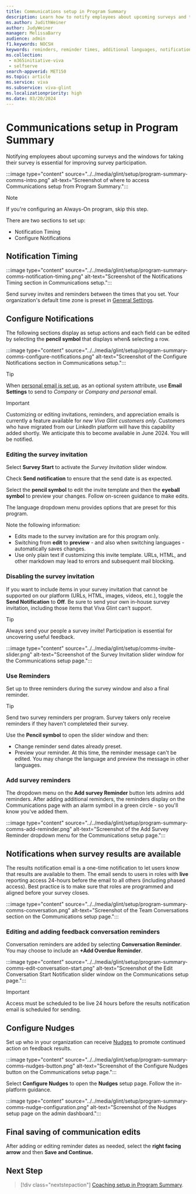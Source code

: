 ```yaml
---
title: Communications setup in Program Summary
description: Learn how to notify employees about upcoming surveys and the windows for taking surveys and having feedback conversations.
ms.author: JudithWeiner
author: JudyWeiner
manager: MelissaBarry
audience: admin
f1.keywords: NOCSH
keywords: reminders, reminder times, additional languages, notifications, survey invite, disable survey email, disable survey invite
ms.collection: 
 - m365initiative-viva
 - selfserve
search-appverid: MET150
ms.topic: article
ms.service: viva
ms.subservice: viva-glint
ms.localizationpriority: high
ms.date: 03/20/2024
---
```


# Communications setup in Program Summary

Notifying employees about upcoming surveys and the windows for taking their survey is essential for improving survey participation. 

:::image type="content" source="../../media/glint/setup/program-summary-comms-intro.png" alt-text="Screenshot of where to access Communications setup from Program Summary.":::

>[!NOTE]
> If you're configuring an Always-On program, skip this step.

There are two sections to set up:
- Notification Timing
- Configure Notifications

## Notification Timing

:::image type="content" source="../../media/glint/setup/program-summary-comms-notification-timing.png" alt-text="Screenshot of the Notifications Timing section in Communications setup.":::

Send survey invites and reminders between the times that you set. Your organization's default time zone is preset in [General Settings](https://go.microsoft.com/fwlink/?linkid=2230744).

## Configure Notifications

The following sections display as setup actions and each field can be edited by selecting the **pencil symbol** that displays when& selecting a row.

:::image type="content" source="../../media/glint/setup/program-summary-comms-configure-notifications.png" alt-text="Screenshot of the Configure Notifications section in Communications setup.":::

>[!TIP]
>When [personal email is set up](https://go.microsoft.com/fwlink/?linkid=2247991), as an optional system attribute, use **Email Settings** to send to *Company* or *Company and personal* email.

>[!IMPORTANT]
>Customizing or editing invitations, reminders, and appreciation emails is currently a feature available for *new Viva Glint customers only*. Customers who have migrated from our LinkedIn platform will have this capability added shortly. We anticipate this to become available in June 2024. You will be notified.

### Editing the survey invitation

Select **Survey Start** to activate the *Survey Invitation* slider window.

Check **Send notification** to ensure that the send date is as expected.

Select the **pencil symbol** to edit the invite template and then the **eyeball symbol** to preview your changes. Follow on-screen guidance to make edits.

The language dropdown menu provides options that are preset for this program.

Note the following information:
- Edits made to the survey invitation are for this program only.
- Switching from **edit** to **preview** - and also when switching languages - automatically saves changes.
- Use only plain text if customizing this invite template. URLs, HTML, and other markdown may lead to errors and subsequent mail blocking.

### Disabling the survey invitation

If you want to include items in your survey invitation that cannot be supported on our platform (URLs, HTML, images, videos, etc.), toggle the **Send Notification** to **Off**. Be sure to send your own in-house survey invitation, including those items that Viva Glint can't support. 

> [!TIP]
> Always send your people a survey invite! Participation is essential for uncovering useful feedback.

:::image type="content" source="../../media/glint/setup/comms-invite-slider.png" alt-text="Screenshot of the Survey Invitation slider window for the Communications setup page.":::

### Use Reminders

Set up to three reminders during the survey window and also a final reminder.

>[!TIP]
>Send two survey reminders per program. Survey takers only receive reminders if they haven't completeled their survey. 

Use the **Pencil symbol** to open the slider window and then:

- Change reminder send dates already preset.
- Preview your reminder. At this time, the reminder message can't be edited. You may change the language and preview the message in other languages.

### Add survey reminders

The dropdown menu on the **Add survey Reminder** button lets admins add reminders. After adding additional reminders, the reminders display on the Communications page with an alarm symbol in a green circle - so you'll know you've added them.

:::image type="content" source="../../media/glint/setup/program-summary-comms-add-reminder.png" alt-text="Screenshot of the Add Survey Reminder dropdown menu for the Communications setup page.":::

## Notifications when survey results are available

The results notification email is a one-time notification to let users know that results are available to them. The email sends to users in roles with **live** reporting access 24-hours before the email to all others (including phased access). Best practice is to make sure that roles are programmed and aligned before your survey closes. 

:::image type="content" source="../../media/glint/setup/program-summary-comms-conversation.png" alt-text="Screenshot of the Team Conversations section on the Communications setup page.":::

### Editing and adding feedback conversation reminders

Conversation reminders are added by selecting  **Conversation Reminder**. You may choose to include an **+Add Overdue Reminder**.

:::image type="content" source="../../media/glint/setup/program-summary-comms-edit-conversation-start.png" alt-text="Screenshot of the Edit Conversation Start Notification slider window on the Communications setup page.":::

> [!IMPORTANT]
> Access must be scheduled to be live 24 hours before the results notification email is scheduled for sending.

## Configure Nudges

Set up who in your organization can receive [Nudges](https://go.microsoft.com/fwlink/?linkid=2231015) to promote continued action on feedback results. 

:::image type="content" source="../../media/glint/setup/program-summary-comms-nudges-button.png" alt-text="Screenshot of the Configure Nudges button on the Communications setup page.":::

Select **Configure Nudges** to open the **Nudges** setup page. Follow the in-platform guidance.

:::image type="content" source="../../media/glint/setup/program-summary-comms-nudge-configuration.png" alt-text="Screenshot of the Nudges setup page on the admin dashboard.":::

## Final saving of communication edits 

After adding or editing reminder dates as needed, select the **right facing arrow** and then **Save and Continue.**

## Next Step

> [!div class="nextstepaction"]
> [Coaching setup in Program Summary](https://go.microsoft.com/fwlink/?linkid=2231416).

